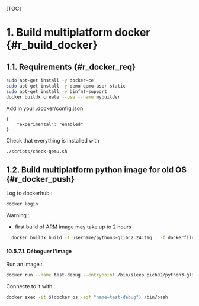 [TOC]

# 1. Build multiplatform docker  {#r_build_docker} ###

## 1.1. Requirements  {#r_docker_req} ####

```bash
sudo apt-get install -y docker-ce
sudo apt-get install -y qemu qemu-user-static
sudo apt-get install -y binfmt-support
docker buildx create --use --name mybuilder
```

Add in your .docker/config.json

```
{
    "experimental": "enabled"
}
```

Check that everything is installed with

```bash
./scripts/check-qemu.sh
```

## 1.2. Build multiplatform python image for old OS {#r_docker_push} ###

Log to dockerhub :

```bash
docker login
```

Warning :

- first build of ARM image may take up to 2 hours

```bash
  docker buildx build -t username/python3-glibc2.24:tag . -f dockerfiles/python-build.dockerfile --progress=plain --platform=linux/amd64,linux/arm/v7,linux/arm64 --push
```

#### 10.5.7.1. Déboguer l'image ####

Run an image :

```bash
docker run --name test-debug --entrypoint /bin/sleep pich02/python3-glibc2.24:3.10.12 infinity
```

Connecte to it with :

```bash
docker exec -it $(docker ps -aqf "name=test-debug") /bin/bash